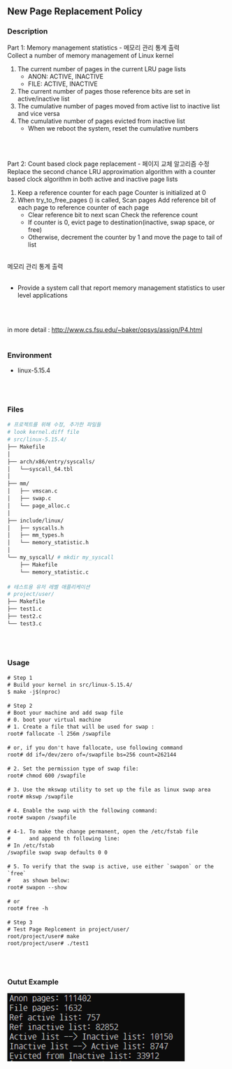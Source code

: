 ## **New Page Replacement Policy**

### Description
Part 1: Memory management statistics - 메모리 관리 통계 출력  
Collect a number of memory management of Linux kernel
1. The current number of pages in the current LRU page lists 
    - ANON: ACTIVE, INACTIVE
    - FILE: ACTIVE, INACTIVE
2. The current number of pages those reference bits are set in active/inactive list
3. The cumulative number of pages moved from active list to inactive list and vice versa
4. The cumulative number of pages evicted from inactive list
    - When we reboot the system, reset the cumulative numbers
<br/>
<br/>

Part 2: Count based clock page replacement - 페이지 교체 알고리즘 수정  
Replace the second chance LRU approximation algorithm with a counter based clock algorithm in both active and inactive page lists
1. Keep a reference counter for each page
  Counter is initialized at 0
2. When try_to_free_pages () is called,
  Scan pages
  Add reference bit of each page to reference counter of each page
    - Clear reference bit to next scan
  Check the reference count
    - If counter is 0, evict page to destination(inactive, swap space, or free)
    - Otherwise, decrement the counter by 1 and move the page to tail of list

<br/>
메모리 관리 통계 출력
<br/>
<br/>

- Provide a system call that report memory management statistics to user level applications
<br/>
<br/>

 in more detail : http://www.cs.fsu.edu/~baker/opsys/assign/P4.html
<br/>
<br/>

### Environment
* linux-5.15.4
<br/>
<br/>

### Files
```bash
# 프로젝트를 위해 수정, 추가한 파일들
# look kernel.diff file
# src/linux-5.15.4/
├── Makefile
│
├── arch/x86/entry/syscalls/
│   └──syscall_64.tbl
│ 
├── mm/
│   ├── vmscan.c
│   ├── swap.c
│   └── page_alloc.c
│
├── include/linux/
│   ├── syscalls.h
│   ├── mm_types.h
│   └── memory_statistic.h
│
└── my_syscall/ # mkdir my_syscall
    ├── Makefile
    └── memory_statistic.c

# 테스트용 유저 레벨 애플리케이션
# project/user/
├── Makefile
├── test1.c
├── test2.c
└── test3.c
```
<br/>
<br/>

### Usage
```shell
# Step 1
# Build your kernel in src/linux-5.15.4/
$ make -j$(nproc)

# Step 2
# Boot your machine and add swap file
# 0. boot your virtual machine
# 1. Create a file that will be used for swap :
root# fallocate -l 256m /swapfile

# or, if you don't have fallocate, use following command
root# dd if=/dev/zero of=/swapfile bs=256 count=262144

# 2. Set the permission type of swap file:
root# chmod 600 /swapfile

# 3. Use the mkswap utility to set up the file as linux swap area
root# mkswp /swapfile

# 4. Enable the swap with the following command:
root# swapon /swapfile

# 4-1. To make the change permanent, open the /etc/fstab file 
#      and append th following line:
# In /etc/fstab
/swapfile swap swap defaults 0 0

# 5. To verify that the swap is active, use either `swapon` or the `free`
#    as shown below:
root# swapon --show

# or
root# free -h

# Step 3
# Test Page Replcement in project/user/
root/project/user# make
root/project/user# ./test1
```
<br/>
<br/>

### Outut Example
![image](./image.png)
